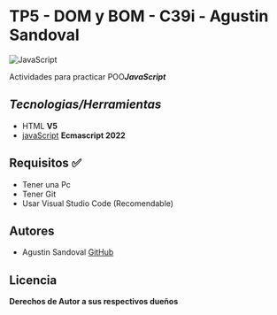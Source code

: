 # TP5 - DOM y BOM - C39i - Agustin Sandoval 

![JavaScript](https://blog.desafiolatam.com/wp-content/uploads/2020/11/JS.png)

Actividades para practicar POO***JavaScript***

## ***Tecnologias/Herramientas***

- HTML **V5**
- [javaScript](https://developer.mozilla.org/es/docs/Web/JavaScript) **Ecmascript 2022**

## Requisitos ✅

- Tener una Pc
- Tener Git
- Usar Visual Studio Code (Recomendable)

## Autores

- Agustin Sandoval [GitHub](https://github.com/Agustincomics)

##  Licencia

**Derechos de Autor a sus respectivos dueños**